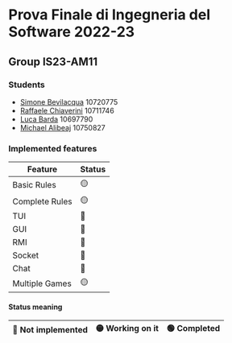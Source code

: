# Prova Finale di Ingegneria del Software 2022-23

## Group IS23-AM11

### Students
- [Simone Bevilacqua](https://github.com/simobevilacqua25) 10720775
- [Raffaele Chiaverini](https://github.com/ChiaveriniRaffaele) 10711746
- [Luca Barda](https://github.com/LucaBardaPoli) 10697790
- [Michael Alibeaj](https://github.com/MikeTech01) 10750827

### Implemented features
|     Feature     | Status |
|-----------------|--------|
| Basic Rules     |   🟡   |
| Complete Rules  |   🟡   |
| TUI             |   🔴   |
| GUI             |   🔴   |
| RMI             |   🔴   |
| Socket          |   🔴   |
| Chat            |   🔴   |
| Multiple Games  |   🟡   |

#### Status meaning
|🔴 Not implemented | 🟡 Working on it | 🟢 Completed|
|-------------------|-------------------|-------------|
